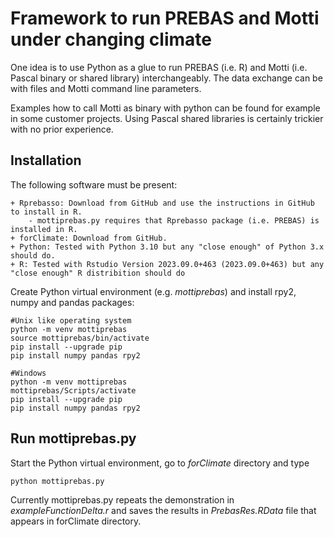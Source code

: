 # Framework to run PREBAS and Motti under changing climate
One idea is to use Python as a glue to run PREBAS (i.e. R)
and Motti (i.e. Pascal binary or shared library) interchangeably.
The data exchange can be with files and Motti command line parameters.

Examples how to call Motti as binary with python can be found
for example in some customer projects. Using Pascal shared libraries
is certainly trickier with no prior experience.

## Installation
The following software must be present:

	+ Rprebasso: Download from GitHub and use the instructions in GitHub to install in R.
		- mottiprebas.py requires that Rprebasso package (i.e. PREBAS) is installed in R.
	+ forClimate: Download from GitHub.
	+ Python: Tested with Python 3.10 but any "close enough" of Python 3.x should do.
	+ R: Tested with Rstudio Version 2023.09.0+463 (2023.09.0+463) but any "close enough" R distribition should do
	
Create Python virtual environment (e.g. *mottiprebas*) and install rpy2, numpy and pandas packages:

	#Unix like operating system
	python -m venv mottiprebas 
	source mottiprebas/bin/activate
	pip install --upgrade pip
	pip install numpy pandas rpy2
	
	#Windows
	python -m venv mottiprebas 
	mottiprebas/Scripts/activate
	pip install --upgrade pip
	pip install numpy pandas rpy2
	
## Run mottiprebas.py
Start the Python virtual environment, go to *forClimate* directory and type 

	python mottiprebas.py
	
Currently mottiprebas.py repeats the demonstration in *exampleFunctionDelta.r*
and saves the results in *PrebasRes.RData* file that appears in forClimate directory.
